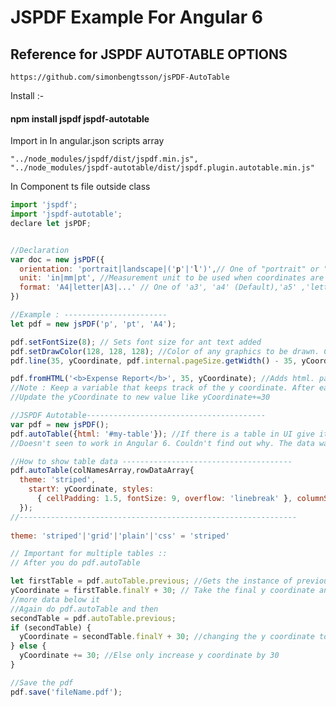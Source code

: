 # JSPDF Example For Angular 6
## Reference for JSPDF AUTOTABLE OPTIONS 
```https://github.com/simonbengtsson/jsPDF-AutoTable```

Install :- 
#### npm install jspdf jspdf-autotable

Import in In angular.json scripts array
```
"../node_modules/jspdf/dist/jspdf.min.js",
"../node_modules/jspdf-autotable/dist/jspdf.plugin.autotable.min.js"
```

In Component ts file outside class
```javascript
import 'jspdf';
import 'jspdf-autotable';
declare let jsPDF;


//Declaration
var doc = new jsPDF({
  orientation: 'portrait|landscape|('p'|'l')',// One of "portrait" or "landscape" (or shortcuts "p" (Default), "l")
  unit: 'in|mm|pt', //Measurement unit to be used when coordinates are specified. One of "pt" (points), "mm" (Default), "cm", "in"
  format: 'A4|letter|A3|...' // One of 'a3', 'a4' (Default),'a5' ,'letter' ,'legal'
})

//Example : -----------------------
let pdf = new jsPDF('p', 'pt', 'A4');

pdf.setFontSize(8); // Sets font size for ant text added
pdf.setDrawColor(128, 128, 128); //Color of any graphics to be drawn. Current value gives gray
pdf.line(35, yCoordinate, pdf.internal.pageSize.getWidth() - 35, yCoordinate); //Draws a line. params:(x1,y1,x2,y2)

pdf.fromHTML('<b>Expense Report</b>', 35, yCoordinate); //Adds html. params:(html,x,y)
//Note : Keep a variable that keeps track of the y coordinate. After each addition of element in the doc
//Update the yCoordinate to new value like yCoordinate+=30

//JSPDF Autotable----------------------------------------
var pdf = new jsPDF();
pdf.autoTable({html: '#my-table'}); //If there is a table in UI give it an ID and set it here
//Doesn't seen to work in Angular 6. Couldn't find out why. The data was going out of scope

//How to show table data --------------------------------------
pdf.autoTable(colNamesArray,rowDataArray{
  theme: 'striped',
	startY: yCoordinate, styles:
	  { cellPadding: 1.5, fontSize: 9, overflow: 'linebreak' }, columnStyles: { 2//cell number: { cellWidth: 45 } }
  });
//--------------------------------------------------------------
  
theme: 'striped'|'grid'|'plain'|'css' = 'striped'

// Important for multiple tables ::
// After you do pdf.autoTable

let firstTable = pdf.autoTable.previous; //Gets the instance of previous table created
yCoordinate = firstTable.finalY + 30; // Take the final y coordinate and increase its value to show 
//more data below it
//Again do pdf.autoTable and then
secondTable = pdf.autoTable.previous;
if (secondTable) {
  yCoordinate = secondTable.finalY + 30; //changing the y coordinate to end of table if present
} else {
  yCoordinate += 30; //Else only increase y coordinate by 30
}

//Save the pdf    
pdf.save('fileName.pdf');
```
